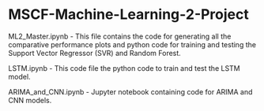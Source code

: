# MSCF-Machine-Learning-2-Project

ML2_Master.ipynb - This file contains the code for generating all the comparative performance plots and python code for training and testing the Support Vector Regressor (SVR) and Random Forest.

LSTM.ipynb - This code file the python code to train and test the LSTM model.

ARIMA_and_CNN.ipynb - Jupyter notebook containing code for ARIMA and CNN models.
